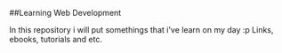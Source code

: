 ##Learning Web Development

In this repository i will put somethings that i've learn on my day :p
Links, ebooks, tutorials and etc.
